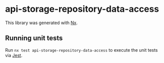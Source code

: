 # api-storage-repository-data-access

This library was generated with [Nx](https://nx.dev).

## Running unit tests

Run `nx test api-storage-repository-data-access` to execute the unit tests via [Jest](https://jestjs.io).
